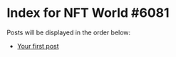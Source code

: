 # Index for NFT World #6081
Posts will be displayed in the order below:

- [Your first post](./001-first.md)

